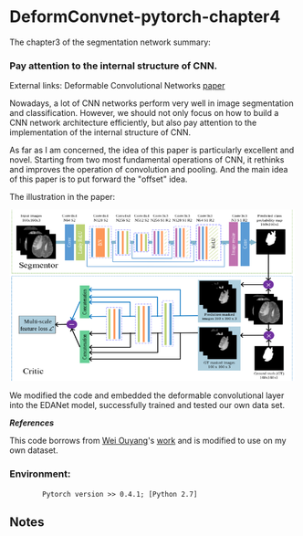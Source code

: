 # DeformConvnet-pytorch-chapter4

The chapter3 of the segmentation network summary: 
### Pay attention to the internal structure of CNN.

External links: Deformable Convolutional Networks [paper](https://arxiv.org/abs/1703.06211)

Nowadays, a lot of CNN networks perform very well in image segmentation and classification. However, we should not only focus on how to build a CNN network architecture efficiently, but also pay attention to the implementation of the internal structure of CNN.

As far as I am concerned, the idea of this paper is particularly excellent and novel. Starting from two most fundamental operations of CNN, it rethinks and improves the operation of convolution and pooling. And the main idea of this paper is to put forward the "offset" idea.

The illustration in the paper:

![image](https://github.com/hydxqing/SegAN-Pytorch-chapter3/blob/master/picture_in_paper/picture.png)

We modified the code and embedded the deformable convolutional layer into the EDANet model, successfully trained and tested our own data set.

***References***

This code borrows from [Wei Ouyang](https://github.com/oeway)'s [work](https://github.com/oeway/pytorch-deform-conv) and is modified to use on my own dataset.

### Environment: 
  
            Pytorch version >> 0.4.1; [Python 2.7]
            
## Notes

